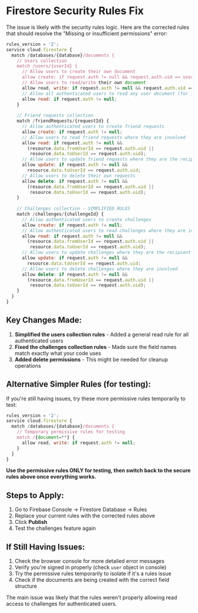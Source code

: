 # Firestore Security Rules Fix

The issue is likely with the security rules logic. Here are the corrected rules that should resolve the "Missing or insufficient permissions" error:

```javascript
rules_version = '2';
service cloud.firestore {
  match /databases/{database}/documents {
    // Users collection
    match /users/{userId} {
      // Allow users to create their own document
      allow create: if request.auth != null && request.auth.uid == userId;
      // Allow users to read/write their own document
      allow read, write: if request.auth != null && request.auth.uid == userId;
      // Allow all authenticated users to read any user document (for friends feature)
      allow read: if request.auth != null;
    }
    
    // Friend requests collection
    match /friendRequests/{requestId} {
      // Allow authenticated users to create friend requests
      allow create: if request.auth != null;
      // Allow users to read friend requests where they are involved
      allow read: if request.auth != null && 
        (resource.data.fromUserId == request.auth.uid || 
         resource.data.toUserId == request.auth.uid);
      // Allow users to update friend requests where they are the recipient
      allow update: if request.auth != null && 
        resource.data.toUserId == request.auth.uid;
      // Allow users to delete their own requests
      allow delete: if request.auth != null && 
        (resource.data.fromUserId == request.auth.uid || 
         resource.data.toUserId == request.auth.uid);
    }
    
    // Challenges collection - SIMPLIFIED RULES
    match /challenges/{challengeId} {
      // Allow authenticated users to create challenges
      allow create: if request.auth != null;
      // Allow authenticated users to read challenges where they are involved
      allow read: if request.auth != null && 
        (resource.data.fromUserId == request.auth.uid || 
         resource.data.toUserId == request.auth.uid);
      // Allow users to update challenges where they are the recipient
      allow update: if request.auth != null && 
        resource.data.toUserId == request.auth.uid;
      // Allow users to delete challenges where they are involved
      allow delete: if request.auth != null && 
        (resource.data.fromUserId == request.auth.uid || 
         resource.data.toUserId == request.auth.uid);
    }
  }
}
```

## Key Changes Made:

1. **Simplified the users collection rules** - Added a general read rule for all authenticated users
2. **Fixed the challenges collection rules** - Made sure the field names match exactly what your code uses
3. **Added delete permissions** - This might be needed for cleanup operations

## Alternative Simpler Rules (for testing):

If you're still having issues, try these more permissive rules temporarily to test:

```javascript
rules_version = '2';
service cloud.firestore {
  match /databases/{database}/documents {
    // Temporary permissive rules for testing
    match /{document=**} {
      allow read, write: if request.auth != null;
    }
  }
}
```

**Use the permissive rules ONLY for testing, then switch back to the secure rules above once everything works.**

## Steps to Apply:

1. Go to Firebase Console → Firestore Database → Rules
2. Replace your current rules with the corrected rules above
3. Click **Publish**
4. Test the challenges feature again

## If Still Having Issues:

1. Check the browser console for more detailed error messages
2. Verify you're signed in properly (check `user` object in console)
3. Try the permissive rules temporarily to isolate if it's a rules issue
4. Check if the documents are being created with the correct field structure

The main issue was likely that the rules weren't properly allowing read access to challenges for authenticated users.